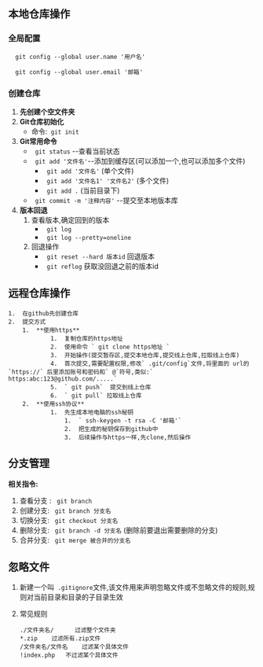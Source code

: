 ##  本地仓库操作

###  全局配置

`   git config --global user.name '用户名' `

`   git config --global user.email '邮箱' ` 

###  创建仓库

1. **先创建个空文件夹**
2. **Git仓库初始化**
   - 命令:` git init`
3. **Git常用命令**
   - ` git status` --查看当前状态
   - ` git add '文件名'`--添加到缓存区(可以添加一个,也可以添加多个文件)
     - ` git add '文件名'` (单个文件)
     - ` git add '文件名1' '文件名2'` (多个文件)
     - ` git add .` (当前目录下)
   - ` git commit -m '注释内容'` --提交至本地版本库
4. **版本回退**
   1. 查看版本,确定回到的版本
      - ` git log`
      - ` git log --pretty=oneline`
   2. 回退操作
      - ` git reset --hard 版本id`  回退版本
      - ` git reflog`  获取没回退之前的版本id

##  远程仓库操作

	1.  在github先创建仓库
 	2.  提交方式
       	1.  **使用https**
             	1.  复制仓库的https地址
             	2.  使用命令 ` git clone https地址 `
             	3.  开始操作(提交暂存区,提交本地仓库,提交线上仓库,拉取线上仓库)
             	4.  首次提交,需要配置权限,修改` .git/config`文件,将里面的 url的`https://` 后里添加账号和密码和` @`符号,类似:` https:abc:123@github.com/.....`
             	5.  ` git push`  提交到线上仓库
             	6.  ` git pull` 拉取线上仓库
       	2.  **使用ssh协议**
             	1.  先生成本地电脑的ssh秘钥
                   	1.  ` ssh-keygen -t rsa -C '邮箱'`
                   	2.  把生成的秘钥保存到github中
                   	3.  后续操作与https一样,先clone,然后操作

##  分支管理

**相关指令:** 

1. 查看分支 : ` git branch`
2. 创建分支: ` git branch 分支名`
3. 切换分支: ` git checkout 分支名`
4. 删除分支: ` git branch -d 分支名` (删除前要退出需要删除的分支)
5. 合并分支: ` git merge 被合并的分支名`

##  忽略文件

1. 新建一个叫` .gitignore`文件,该文件用来声明忽略文件或不忽略文件的规则,规则对当前目录和目录的子目录生效

2. 常见规则

   ```
   ./文件夹名/ 	 	过滤整个文件夹
   *.zip   	过滤所有.zip文件
   /文件夹名/文件名 	过滤某个具体文件
   !index.php 	不过滤某个具体文件
   ```

   
